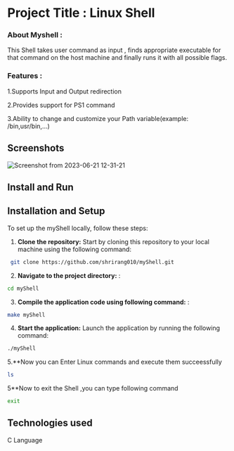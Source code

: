 
# Project Title : Linux Shell

### About Myshell :
This Shell takes user command as input , finds appropriate executable for that command on the host machine and finally runs it with all possible flags. 
### Features :
1.Supports Input and Output redirection


2.Provides support for PS1 command


3.Ability to change and customize your Path variable(example: /bin,usr/bin,...)

## Screenshots

![Screenshot from 2023-06-21 12-31-21](https://github.com/shrirang010/myShell/assets/103894310/dbf8106c-7a81-48e6-b433-3ad1d71234d2)



## Install and Run

## Installation and Setup

To set up the myShell locally, follow these steps:

1. **Clone the repository:** Start by cloning this repository to your local machine using the following command:

```bash
 git clone https://github.com/shrirang010/myShell.git
```

2. **Navigate to the project directory:**  :

```bash
cd myShell

```

3. **Compile the application code using following command:** :

```bash
make myShell
```
4. **Start the application:** Launch the application by running the following command:

```bash
./myShell
```
5.**Now you can Enter Linux commands and execute them succeessfully

```bash
ls
```
5**Now to exit the Shell ,you can type following command

```bash
exit
```
    
## Technologies used
C Language
